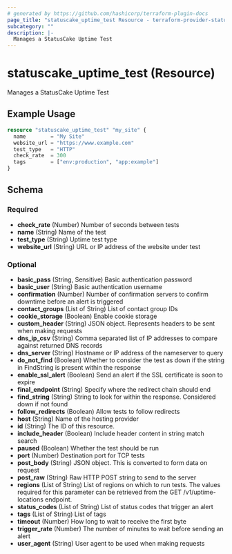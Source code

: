 ```yaml
---
# generated by https://github.com/hashicorp/terraform-plugin-docs
page_title: "statuscake_uptime_test Resource - terraform-provider-statuscake"
subcategory: ""
description: |-
  Manages a StatusCake Uptime Test
---
```


# statuscake_uptime_test (Resource)

Manages a StatusCake Uptime Test

## Example Usage

```terraform
resource "statuscake_uptime_test" "my_site" {
  name        = "My Site"
  website_url = "https://www.example.com"
  test_type   = "HTTP"
  check_rate  = 300
  tags        = ["env:production", "app:example"]
}
```

<!-- schema generated by tfplugindocs -->
## Schema

### Required

- **check_rate** (Number) Number of seconds between tests
- **name** (String) Name of the test
- **test_type** (String) Uptime test type
- **website_url** (String) URL or IP address of the website under test

### Optional

- **basic_pass** (String, Sensitive) Basic authentication password
- **basic_user** (String) Basic authentication username
- **confirmation** (Number) Number of confirmation servers to confirm downtime before an alert is triggered
- **contact_groups** (List of String) List of contact group IDs
- **cookie_storage** (Boolean) Enable cookie storage
- **custom_header** (String) JSON object. Represents headers to be sent when making requests
- **dns_ip_csv** (String) Comma separated list of IP addresses to compare against returned DNS records
- **dns_server** (String) Hostname or IP address of the nameserver to query
- **do_not_find** (Boolean) Whether to consider the test as down if the string in FindString is present within the response
- **enable_ssl_alert** (Boolean) Send an alert if the SSL certificate is soon to expire
- **final_endpoint** (String) Specify where the redirect chain should end
- **find_string** (String) String to look for within the response. Considered down if not found
- **follow_redirects** (Boolean) Allow tests to follow redirects
- **host** (String) Name of the hosting provider
- **id** (String) The ID of this resource.
- **include_header** (Boolean) Include header content in string match search
- **paused** (Boolean) Whether the test should be run
- **port** (Number) Destination port for TCP tests
- **post_body** (String) JSON object. This is converted to form data on request
- **post_raw** (String) Raw HTTP POST string to send to the server
- **regions** (List of String) List of regions on which to run tests. The values required for this parameter can be retrieved from the GET /v1/uptime-locations endpoint.
- **status_codes** (List of String) List of status codes that trigger an alert
- **tags** (List of String) List of tags
- **timeout** (Number) How long to wait to receive the first byte
- **trigger_rate** (Number) The number of minutes to wait before sending an alert
- **user_agent** (String) User agent to be used when making requests


